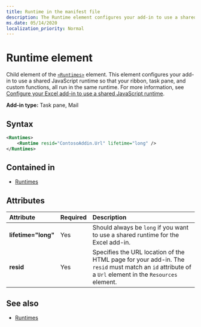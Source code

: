 ```yaml
---
title: Runtime in the manifest file
description: The Runtime element configures your add-in to use a shared JavaScript runtime for its ribbon, task pane, and custom functions.
ms.date: 05/14/2020
localization_priority: Normal
---
```


# Runtime element

Child element of the [`<Runtimes>`](runtimes.md) element. This element configures your add-in to use a shared JavaScript runtime so that your ribbon, task pane, and custom functions, all run in the same runtime. For more information, see [Configure your Excel add-in to use a shared JavaScript runtime](../../excel/configure-your-add-in-to-use-a-shared-runtime.md).

**Add-in type:** Task pane, Mail

## Syntax

```XML
<Runtimes>
    <Runtime resid="ContosoAddin.Url" lifetime="long" />
</Runtimes>
```

## Contained in

- [Runtimes](runtimes.md)

## Attributes

|  Attribute  |  Required  |  Description  |
|:-----|:-----|:-----|
|  **lifetime="long"**  |  Yes  | Should always be `long` if you want to use a shared runtime for the Excel add-in. |
|  **resid**  |  Yes  | Specifies the URL location of the HTML page for your add-in. The `resid` must match an `id` attribute of a `Url` element in the `Resources` element. |

## See also

- [Runtimes](runtimes.md)
